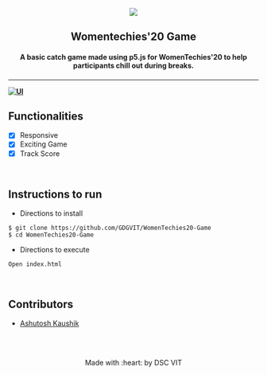 <p align="center">
<a href="https://dscvit.com">
	<img src="https://user-images.githubusercontent.com/30529572/72455010-fb38d400-37e7-11ea-9c1e-8cdeb5f5906e.png" />
</a>
	<h2 align="center"> Womentechies'20 Game </h2>
	<h4 align="center"> A basic catch game made using p5.js for WomenTechies'20 to help participants chill out during breaks. <h4>
</p>

---
[![UI ](https://img.shields.io/badge/User%20Interface-Link%20to%20UI-orange?style=flat-square&logo=appveyor)](https://playcollect.dscvit.com)


## Functionalities
- [x]  Responsive
- [x]  Exciting Game
- [x]  Track Score

<br>


## Instructions to run
* Directions to install
```
$ git clone https://github.com/GDGVIT/WomenTechies20-Game
$ cd WomenTechies20-Game
```

* Directions to execute
```
Open index.html
```

<br>

## Contributors

* [Ashutosh Kaushik](https://github.com/AshDarkfold)



<br>
<br>

<p align="center">
	Made with :heart: by DSC VIT
</p>

